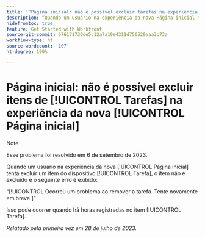 ```yaml
---
title: '“Página inicial: não é possível excluir tarefas na experiência da nova Página inicial”'
description: “Quando um usuário na experiência da nova Página inicial tenta excluir um item do dispositivo Tarefa, o item não é excluído e um erro é exibido.”
hidefromtoc: true
feature: Get Started with Workfront
source-git-commit: 676171730de5c12a7a19e4311d756529aaa3b73a
workflow-type: ht
source-wordcount: '107'
ht-degree: 100%

---
```



# Página inicial: não é possível excluir itens de [!UICONTROL Tarefas] na experiência da nova [!UICONTROL Página inicial] 

>[!NOTE]
>
>Esse problema foi resolvido em 6 de setembro de 2023.

Quando um usuário na experiência da nova [!UICONTROL Página inicial] tenta excluir um item do dispositivo [!UICONTROL Tarefa], o item não é excluído e o seguinte erro é exibido:

“[!UICONTROL Ocorreu um problema ao remover a tarefa. Tente novamente em breve.]”

Isso pode ocorrer quando há horas registradas no item [!UICONTROL Tarefa].

_Relatado pela primeira vez em 28 de julho de 2023._

